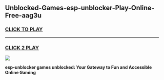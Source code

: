 
## Unblocked-Games-esp-unblocker-Play-Online-Free-aag3u
<h3>
<a href="https://premium76.site?title=esp-unblocker&ref=26A">CLICK TO PLAY</a></h3>
<hr>

<h3>
<a href="https://premium76.site?title=esp-unblocker&ref=26A">CLICK 2 PLAY</a>
  
</h3>

<a href="https://premium76.site?title=esp-unblocker&ref=26A"><img src="https://clearcache.store/games.png"></a>


**esp-unblocker games unblocked: Your Gateway to Fun and Accessible Online Gaming**
